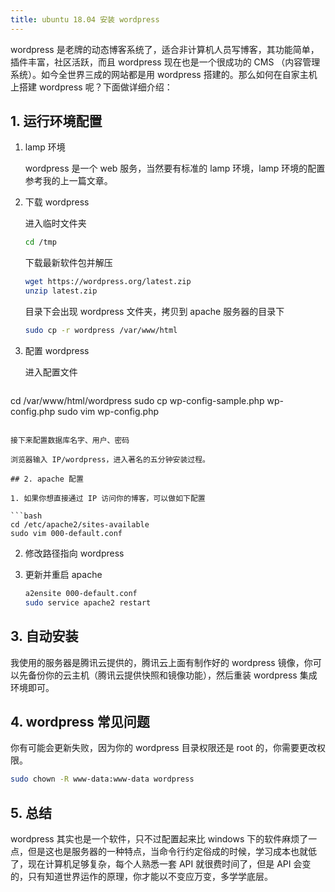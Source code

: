 ```yaml
---
title: ubuntu 18.04 安装 wordpress
---
```


wordpress 是老牌的动态博客系统了，适合非计算机人员写博客，其功能简单，插件丰富，社区活跃，而且 wordpress 现在也是一个很成功的 CMS （内容管理系统）。如今全世界三成的网站都是用 wordpress 搭建的。那么如何在自家主机上搭建 wordpress 呢？下面做详细介绍：

## 1. 运行环境配置

1. lamp 环境

   wordpress 是一个 web 服务，当然要有标准的 lamp 环境，lamp 环境的配置参考我的上一篇文章。

2. 下载 wordpress

   进入临时文件夹

   ```bash
   cd /tmp
   ```

   下载最新软件包并解压

   ```bash
   wget https://wordpress.org/latest.zip
   unzip latest.zip
   ```

   目录下会出现 wordpress 文件夹，拷贝到 apache 服务器的目录下

   ```bash
   sudo cp -r wordpress /var/www/html
   ```

3. 配置 wordpress

   进入配置文件

   ```bash
cd /var/www/html/wordpress
   sudo cp wp-config-sample.php wp-config.php
sudo vim wp-config.php
   ```

   接下来配置数据库名字、用户、密码
   
   浏览器输入 IP/wordpress，进入著名的五分钟安装过程。

## 2. apache 配置

1. 如果你想直接通过 IP 访问你的博客，可以做如下配置

   ```bash
   cd /etc/apache2/sites-available
   sudo vim 000-default.conf
   ```

2. 修改路径指向 wordpress

3. 更新并重启 apache

   ```bash
   a2ensite 000-default.conf
   sudo service apache2 restart
   ```

## 3. 自动安装

我使用的服务器是腾讯云提供的，腾讯云上面有制作好的 wordpress 镜像，你可以先备份你的云主机（腾讯云提供快照和镜像功能），然后重装 wordpress 集成环境即可。

## 4. wordpress 常见问题

你有可能会更新失败，因为你的 wordpress 目录权限还是 root 的，你需要更改权限。

```bash
sudo chown -R www-data:www-data wordpress
```

## 5. 总结

wordpress 其实也是一个软件，只不过配置起来比 windows 下的软件麻烦了一点，但是这也是服务器的一种特点，当命令行约定俗成的时候，学习成本也就低了，现在计算机足够复杂，每个人熟悉一套 API 就很费时间了，但是 API 会变的，只有知道世界运作的原理，你才能以不变应万变，多学学底层。

